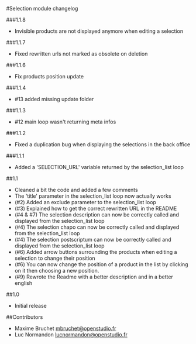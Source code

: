 #Selection module changelog

###1.1.8
- Invisible products are not displayed anymore when editing a selection

###1.1.7
- Fixed rewritten urls not marked as obsolete on deletion

###1.1.6
 - Fix products position update

###1.1.4
 - #13 added missing update folder

###1.1.3
- #12 main loop wasn't returning meta infos

###1.1.2
 - Fixed a duplication bug when displaying the selections in the back office

###1.1.1
 - Added a 'SELECTION_URL' variable returned by the selection_list loop

##1.1

- Cleaned a bit the code and added a few comments
- The 'title' parameter in the selection_list loop now actually works
- (#2) Added an exclude parameter to the selection_list loop
- (#3) Explained how to get the correct rewritten URL in the README
- (#4 & #7) The selection description can now be correctly called and displayed from the selection_list loop
- (#4) The selection chapo can now be correctly called and displayed from the selection_list loop
- (#4) The selection postscriptum can now be correctly called and displayed from the selection_list loop
- (#6) Added arrow buttons surrounding the products when editing a selection to change their position
- (#6) You can now change the position of a product in the list by clicking on it then choosing a new position.
- (#9) Rewrote the Readme with a better description and in a better english

##1.0
- Initial release



##Contributors

- Maxime Bruchet  <mbruchet@openstudio.fr>
- Luc Normandon   <lucnormandon@openstudio.fr>
